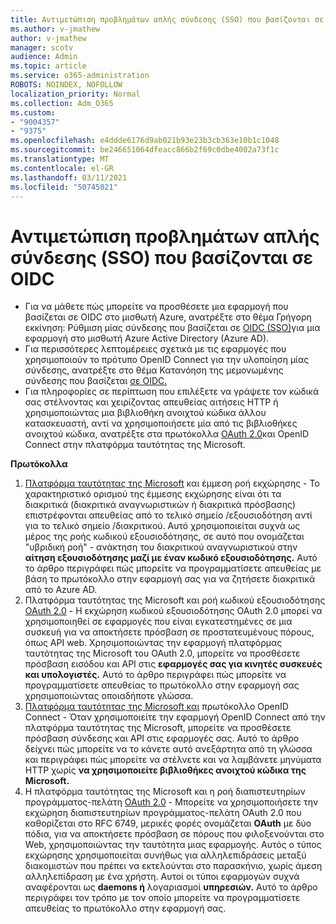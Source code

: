 ```yaml
---
title: Αντιμετώπιση προβλημάτων απλής σύνδεσης (SSO) που βασίζονται σε OIDC
ms.author: v-jmathew
author: v-jmathew
manager: scotv
audience: Admin
ms.topic: article
ms.service: o365-administration
ROBOTS: NOINDEX, NOFOLLOW
localization_priority: Normal
ms.collection: Adm_O365
ms.custom:
- "9004357"
- "9375"
ms.openlocfilehash: e4ddde6176d9ab021b93e23b3cb363e10b1c1048
ms.sourcegitcommit: be246651064dfeacc866b2f69c0dbe4002a73f1c
ms.translationtype: MT
ms.contentlocale: el-GR
ms.lasthandoff: 03/11/2021
ms.locfileid: "50745021"
---
```

# <a name="troubleshoot-oidc-based-seamless-single-sign-on-sso-issues"></a>Αντιμετώπιση προβλημάτων απλής σύνδεσης (SSO) που βασίζονται σε OIDC

- Για να μάθετε πώς μπορείτε να προσθέσετε μια εφαρμογή που βασίζεται σε OIDC στο μισθωτή Azure, ανατρέξτε στο θέμα Γρήγορη εκκίνηση: Ρύθμιση μίας σύνδεσης που βασίζεται σε [OIDC (SSO)](https://docs.microsoft.com/azure/active-directory/manage-apps/add-application-portal-setup-oidc-sso)για μια εφαρμογή στο μισθωτή Azure Active Directory (Azure AD).
- Για περισσότερες λεπτομέρειες σχετικά με τις εφαρμογές που χρησιμοποιούν το πρότυπο OpenID Connect για την υλοποίηση μίας σύνδεσης, ανατρέξτε στο θέμα Κατανόηση της μεμονωμένης σύνδεσης που βασίζεται [σε OIDC.](https://docs.microsoft.com/azure/active-directory/manage-apps/configure-oidc-single-sign-on)
- Για πληροφορίες σε περίπτωση που επιλέξετε να γράψετε τον κώδικά σας στέλνοντας και χειρίζοντας απευθείας αιτήσεις HTTP ή χρησιμοποιώντας μια βιβλιοθήκη ανοιχτού κώδικα άλλου κατασκευαστή, αντί να χρησιμοποιήσετε μία από τις βιβλιοθήκες ανοιχτού κώδικα, ανατρέξτε στα πρωτόκολλα [OAuth 2.0](https://docs.microsoft.com/azure/active-directory/develop/active-directory-v2-protocols)και OpenID Connect στην πλατφόρμα ταυτότητας της Microsoft.

**Πρωτόκολλα**

1. [Πλατφόρμα ταυτότητας της Microsoft](https://docs.microsoft.com/azure/active-directory/develop/v2-oauth2-implicit-grant-flow) και έμμεση ροή εκχώρησης - Το χαρακτηριστικό ορισμού της έμμεσης εκχώρησης είναι ότι τα διακριτικά (διακριτικά αναγνωριστικών ή διακριτικά πρόσβασης) επιστρέφονται απευθείας από το τελικό σημείο /εξουσιοδότηση αντί για το τελικό σημείο /διακριτικού. Αυτό χρησιμοποιείται συχνά ως μέρος της ροής κωδικού εξουσιοδότησης, σε αυτό που ονομάζεται "υβριδική ροή" - ανάκτηση του διακριτικού αναγνωριστικού στην **αίτηση εξουσιοδότησης μαζί με έναν κωδικό εξουσιοδότησης.** Αυτό το άρθρο περιγράφει πώς μπορείτε να προγραμματίσετε απευθείας με βάση το πρωτόκολλο στην εφαρμογή σας για να ζητήσετε διακριτικά από το Azure AD.
2. Πλατφόρμα ταυτότητας της Microsoft και ροή κωδικού εξουσιοδότησης [OAuth 2.0](https://docs.microsoft.com/azure/active-directory/develop/v2-oauth2-auth-code-flow) - Η εκχώρηση κωδικού εξουσιοδότησης OAuth 2.0 μπορεί να χρησιμοποιηθεί σε εφαρμογές που είναι εγκατεστημένες σε μια συσκευή για να αποκτήσετε πρόσβαση σε προστατευμένους πόρους, όπως API web. Χρησιμοποιώντας την εφαρμογή πλατφόρμας ταυτότητας της Microsoft του OAuth 2.0, μπορείτε να προσθέσετε πρόσβαση εισόδου και API στις **εφαρμογές σας για κινητές συσκευές και υπολογιστές.** Αυτό το άρθρο περιγράφει πώς μπορείτε να προγραμματίσετε απευθείας το πρωτόκολλο στην εφαρμογή σας χρησιμοποιώντας οποιαδήποτε γλώσσα.
3. [Πλατφόρμα ταυτότητας της Microsoft και](https://docs.microsoft.com/azure/active-directory/develop/v2-protocols-oidc) πρωτόκολλο OpenID Connect - Όταν χρησιμοποιείτε την εφαρμογή OpenID Connect από την πλατφόρμα ταυτότητας της Microsoft, μπορείτε να προσθέσετε πρόσβαση σύνδεσης και API στις εφαρμογές σας. Αυτό το άρθρο δείχνει πώς μπορείτε να το κάνετε αυτό ανεξάρτητα από τη γλώσσα και περιγράφει πώς μπορείτε να στέλνετε και να λαμβάνετε μηνύματα HTTP χωρίς **να χρησιμοποιείτε βιβλιοθήκες ανοιχτού κώδικα της Microsoft.**
4. Η πλατφόρμα ταυτότητας της Microsoft και η ροή διαπιστευτηρίων προγράμματος-πελάτη [OAuth 2.0](https://docs.microsoft.com/azure/active-directory/develop/v2-oauth2-client-creds-grant-flow) - Μπορείτε να χρησιμοποιήσετε την εκχώρηση διαπιστευτηρίων προγράμματος-πελάτη OAuth 2.0 που καθορίζεται στο RFC 6749, μερικές φορές ονομάζεται **OAuth** με δύο πόδια, για να αποκτήσετε πρόσβαση σε πόρους που φιλοξενούνται στο Web, χρησιμοποιώντας την ταυτότητα μιας εφαρμογής. Αυτός ο τύπος εκχώρησης χρησιμοποιείται συνήθως για αλληλεπιδράσεις μεταξύ διακομιστών που πρέπει να εκτελούνται στο παρασκήνιο, χωρίς άμεση αλληλεπίδραση με ένα χρήστη. Αυτοί οι τύποι εφαρμογών συχνά αναφέρονται ως **daemons ή** λογαριασμοί **υπηρεσιών.** Αυτό το άρθρο περιγράφει τον τρόπο με τον οποίο μπορείτε να προγραμματίσετε απευθείας το πρωτόκολλο στην εφαρμογή σας.

